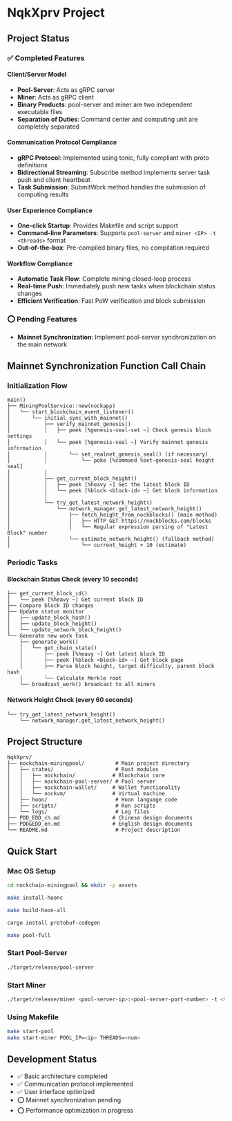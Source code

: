 # NqkXprv Project

## Project Status

### ✅ Completed Features

#### Client/Server Model
- **Pool-Server**: Acts as gRPC server
- **Miner**: Acts as gRPC client
- **Binary Products**: pool-server and miner are two independent executable files
- **Separation of Duties**: Command center and computing unit are completely separated

#### Communication Protocol Compliance
- **gRPC Protocol**: Implemented using tonic, fully compliant with proto definitions
- **Bidirectional Streaming**: Subscribe method implements server task push and client heartbeat
- **Task Submission**: SubmitWork method handles the submission of computing results

#### User Experience Compliance
- **One-click Startup**: Provides Makefile and script support
- **Command-line Parameters**: Supports `pool-server` and `miner <IP> -t <threads>` format
- **Out-of-the-box**: Pre-compiled binary files, no compilation required

#### Workflow Compliance
- **Automatic Task Flow**: Complete mining closed-loop process
- **Real-time Push**: Immediately push new tasks when blockchain status changes
- **Efficient Verification**: Fast PoW verification and block submission

### ⭕️ Pending Features

- **Mainnet Synchronization**: Implement pool-server synchronization on the main network

## Mainnet Synchronization Function Call Chain

### Initialization Flow

```
main() 
├── MiningPoolService::new(nockapp)
│   └── start_blockchain_event_listener()
│       └── initial_sync_with_mainnet()
│           ├── verify_mainnet_genesis()
│           │   ├── peek [%genesis-seal-set ~] Check genesis block settings
│           │   └── peek [%genesis-seal ~] Verify mainnet genesis information
│           │       └── set_realnet_genesis_seal() (if necessary)
│           │           └── poke [%command %set-genesis-seal height seal]
│           │
│           ├── get_current_block_height()
│           │   ├── peek [%heavy ~] Get the latest block ID
│           │   └── peek [%block <block-id> ~] Get block information
│           │
│           └── try_get_latest_network_height()
│               └── network_manager.get_latest_network_height()
│                   ├── fetch_height_from_nockblocks() (main method)
│                   │   ├── HTTP GET https://nockblocks.com/blocks
│                   │   └── Regular expression parsing of "Latest Block" number
│                   └── estimate_network_height() (fallback method)
│                       └── current_height + 10 (estimate)
```

### Periodic Tasks

#### Blockchain Status Check (every 10 seconds)
```
├── get_current_block_id()
│   └── peek [%heavy ~] Get current block ID
├── Compare block ID changes
├── Update status monitor
│   ├── update_block_hash()
│   ├── update_block_height()
│   └── update_network_block_height()
└── Generate new work task
    ├── generate_work()
    │   └── get_chain_state()
    │       ├── peek [%heavy ~] Get latest block ID
    │       ├── peek [%block <block-id> ~] Get block page
    │       ├── Parse block height, target difficulty, parent block hash
    │       └── Calculate Merkle root
    └── broadcast_work() broadcast to all miners
```

#### Network Height Check (every 60 seconds)
```
└── try_get_latest_network_height()
    └── network_manager.get_latest_network_height()
```

## Project Structure

```
NqkXprv/
├── nockchain-miningpool/          # Main project directory
│   ├── crates/                    # Rust modules
│   │   ├── nockchain/            # Blockchain core
│   │   ├── nockchain-pool-server/ # Pool server
│   │   ├── nockchain-wallet/     # Wallet functionality
│   │   └── nockvm/               # Virtual machine
│   ├── hoon/                      # Hoon language code
│   ├── scripts/                   # Run scripts
│   └── logs/                      # Log files
├── PDD_EDD_ch.md                 # Chinese design documents
├── PDD&EDD_en.md                 # English design documents
└── README.md                      # Project description
```

## Quick Start

### Mac OS Setup 
```bash
cd nockchain-miningpool && mkdir -p assets
```

```bash
make install-hoonc
```

```bash
make build-hoon-all
```

```bash
cargo install protobuf-codegen
```

```bash
make pool-full
```

### Start Pool-Server
```bash
./target/release/pool-server
```

### Start Miner
```bash
./target/release/miner <pool-server-ip>:<pool-server-port-number> -t <threads>
```

### Using Makefile
```bash
make start-pool
make start-miner POOL_IP=<ip> THREADS=<num>
```

## Development Status

- ✅ Basic architecture completed
- ✅ Communication protocol implemented
- ✅ User interface optimized
- ⭕️ Mainnet synchronization pending
- ⭕️ Performance optimization in progress
